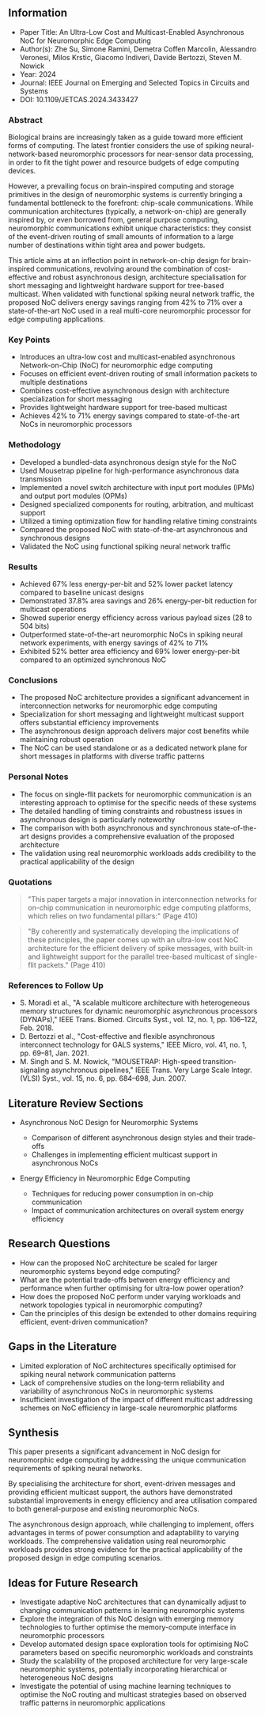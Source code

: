## Information

- Paper Title: An Ultra-Low Cost and Multicast-Enabled Asynchronous NoC for Neuromorphic Edge Computing
- Author(s): Zhe Su, Simone Ramini, Demetra Coffen Marcolin, Alessandro Veronesi, Milos Krstic, Giacomo Indiveri, Davide Bertozzi, Steven M. Nowick
- Year: 2024
- Journal: IEEE Journal on Emerging and Selected Topics in Circuits and Systems
- DOI: 10.1109/JETCAS.2024.3433427

### Abstract

Biological brains are increasingly taken as a guide toward more efficient forms of computing. The latest frontier considers the use of spiking neural-network-based neuromorphic processors for near-sensor data processing, in order to fit the tight power and resource budgets of edge computing devices. 

However, a prevailing focus on brain-inspired computing and storage primitives in the design of neuromorphic systems is currently bringing a fundamental bottleneck to the forefront: chip-scale communications. While communication architectures (typically, a network-on-chip) are generally inspired by, or even borrowed from, general purpose computing, neuromorphic communications exhibit unique characteristics: they consist of the event-driven routing of small amounts of information to a large number of destinations within tight area and power budgets. 

This article aims at an inflection point in network-on-chip design for brain-inspired communications, revolving around the combination of cost-effective and robust asynchronous design, architecture specialisation for short messaging and lightweight hardware support for tree-based multicast. When validated with functional spiking neural network traffic, the proposed NoC delivers energy savings ranging from 42% to 71% over a state-of-the-art NoC used in a real multi-core neuromorphic processor for edge computing applications.

### Key Points

- Introduces an ultra-low cost and multicast-enabled asynchronous Network-on-Chip (NoC) for neuromorphic edge computing
- Focuses on efficient event-driven routing of small information packets to multiple destinations
- Combines cost-effective asynchronous design with architecture specialization for short messaging
- Provides lightweight hardware support for tree-based multicast
- Achieves 42% to 71% energy savings compared to state-of-the-art NoCs in neuromorphic processors

### Methodology

- Developed a bundled-data asynchronous design style for the NoC
- Used Mousetrap pipeline for high-performance asynchronous data transmission
- Implemented a novel switch architecture with input port modules (IPMs) and output port modules (OPMs)
- Designed specialized components for routing, arbitration, and multicast support
- Utilized a timing optimization flow for handling relative timing constraints
- Compared the proposed NoC with state-of-the-art asynchronous and synchronous designs
- Validated the NoC using functional spiking neural network traffic

### Results

- Achieved 67% less energy-per-bit and 52% lower packet latency compared to baseline unicast designs
- Demonstrated 37.8% area savings and 26% energy-per-bit reduction for multicast operations
- Showed superior energy efficiency across various payload sizes (28 to 504 bits)
- Outperformed state-of-the-art neuromorphic NoCs in spiking neural network experiments, with energy savings of 42% to 71%
- Exhibited 52% better area efficiency and 69% lower energy-per-bit compared to an optimized synchronous NoC

### Conclusions

- The proposed NoC architecture provides a significant advancement in interconnection networks for neuromorphic edge computing
- Specialization for short messaging and lightweight multicast support offers substantial efficiency improvements
- The asynchronous design approach delivers major cost benefits while maintaining robust operation
- The NoC can be used standalone or as a dedicated network plane for short messages in platforms with diverse traffic patterns

### Personal Notes

- The focus on single-flit packets for neuromorphic communication is an interesting approach to optimise for the specific needs of these systems
- The detailed handling of timing constraints and robustness issues in asynchronous design is particularly noteworthy
- The comparison with both asynchronous and synchronous state-of-the-art designs provides a comprehensive evaluation of the proposed architecture
- The validation using real neuromorphic workloads adds credibility to the practical applicability of the design

### Quotations

> "This paper targets a major innovation in interconnection networks for on-chip communication in neuromorphic edge computing platforms, which relies on two fundamental pillars:" (Page 410)

> "By coherently and systematically developing the implications of these principles, the paper comes up with an ultra-low cost NoC architecture for the efficient delivery of spike messages, with built-in and lightweight support for the parallel tree-based multicast of single-flit packets." (Page 410)

### References to Follow Up

- S. Moradi et al., "A scalable multicore architecture with heterogeneous memory structures for dynamic neuromorphic asynchronous processors (DYNAPs)," IEEE Trans. Biomed. Circuits Syst., vol. 12, no. 1, pp. 106–122, Feb. 2018.
- D. Bertozzi et al., "Cost-effective and flexible asynchronous interconnect technology for GALS systems," IEEE Micro, vol. 41, no. 1, pp. 69–81, Jan. 2021.
- M. Singh and S. M. Nowick, "MOUSETRAP: High-speed transition-signaling asynchronous pipelines," IEEE Trans. Very Large Scale Integr. (VLSI) Syst., vol. 15, no. 6, pp. 684–698, Jun. 2007.

## Literature Review Sections

- Asynchronous NoC Design for Neuromorphic Systems
  - Comparison of different asynchronous design styles and their trade-offs
  - Challenges in implementing efficient multicast support in asynchronous NoCs

- Energy Efficiency in Neuromorphic Edge Computing
  - Techniques for reducing power consumption in on-chip communication
  - Impact of communication architectures on overall system energy efficiency

## Research Questions

- How can the proposed NoC architecture be scaled for larger neuromorphic systems beyond edge computing?
- What are the potential trade-offs between energy efficiency and performance when further optimising for ultra-low power operation?
- How does the proposed NoC perform under varying workloads and network topologies typical in neuromorphic computing?
- Can the principles of this design be extended to other domains requiring efficient, event-driven communication?

## Gaps in the Literature

- Limited exploration of NoC architectures specifically optimised for spiking neural network communication patterns
- Lack of comprehensive studies on the long-term reliability and variability of asynchronous NoCs in neuromorphic systems
- Insufficient investigation of the impact of different multicast addressing schemes on NoC efficiency in large-scale neuromorphic platforms

## Synthesis

This paper presents a significant advancement in NoC design for neuromorphic edge computing by addressing the unique communication requirements of spiking neural networks. 

By specialising the architecture for short, event-driven messages and providing efficient multicast support, the authors have demonstrated substantial improvements in energy efficiency and area utilisation compared to both general-purpose and existing neuromorphic NoCs. 

The asynchronous design approach, while challenging to implement, offers advantages in terms of power consumption and adaptability to varying workloads. The comprehensive validation using real neuromorphic workloads provides strong evidence for the practical applicability of the proposed design in edge computing scenarios.

## Ideas for Future Research

- Investigate adaptive NoC architectures that can dynamically adjust to changing communication patterns in learning neuromorphic systems
- Explore the integration of this NoC design with emerging memory technologies to further optimise the memory-compute interface in neuromorphic processors
- Develop automated design space exploration tools for optimising NoC parameters based on specific neuromorphic workloads and constraints
- Study the scalability of the proposed architecture for very large-scale neuromorphic systems, potentially incorporating hierarchical or heterogeneous NoC designs
- Investigate the potential of using machine learning techniques to optimise the NoC routing and multicast strategies based on observed traffic patterns in neuromorphic applications